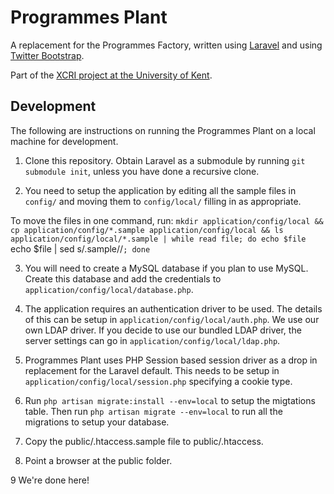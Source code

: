 # Programmes Plant

A replacement for the Programmes Factory, written using [Laravel](http://laravel.com) and using [Twitter Bootstrap](http://twitter.github.com/bootstrap/).

Part of the [XCRI project at the University of Kent](http://blogs.kent.ac.uk/kent-xcri/).

## Development

The following are instructions on running the Programmes Plant on a local machine for development.

1. Clone this repository. Obtain Laravel as a submodule by running `git submodule init`, unless you have done a recursive clone.

2. You need to setup the application by editing all the sample files in `config/` and moving them to `config/local/` filling in as appropriate. 

To move the files in one command, run:
`mkdir application/config/local && cp application/config/*.sample application/config/local && ls application/config/local/*.sample | while read file; do echo $file  `echo $file | sed s/.sample//`; done`

3. You will need to create a MySQL database if you plan to use MySQL. Create this database and add the credentials to `application/config/local/database.php`.

4. The application requires an authentication driver to be used. The details of this can be setup in `application/config/local/auth.php`. We use our own LDAP driver. If you decide to use our bundled LDAP driver, the server settings can go in `application/config/local/ldap.php`.

5. Programmes Plant uses PHP Session based session driver as a drop in replacement for the Laravel default. This needs to be setup in `application/config/local/session.php` specifying a cookie type.

6. Run `php artisan migrate:install --env=local` to setup the migtations table. Then run `php artisan migrate --env=local` to run all the migrations to setup your database.

7. Copy the public/.htaccess.sample file to public/.htaccess.

8. Point a browser at the public folder.

9 We're done here!
